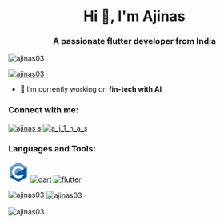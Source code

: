 <h1 align="center">Hi 👋, I'm Ajinas</h1>
<h3 align="center">A passionate flutter developer from India</h3>

<p align="left"> <img src="https://komarev.com/ghpvc/?username=ajinas03&label=Profile%20views&color=0e75b6&style=flat" alt="ajinas03" /> </p>

<p align="left"> <a href="https://github.com/ryo-ma/github-profile-trophy"><img src="https://github-profile-trophy.vercel.app/?username=ajinas03" alt="ajinas03" /></a> </p>

- 🔭 I’m currently working on **fin-tech with AI**

<h3 align="left">Connect with me:</h3>
<p align="left">
<a href="https://linkedin.com/in/ajinas s" target="blank"><img align="center" src="https://raw.githubusercontent.com/rahuldkjain/github-profile-readme-generator/master/src/images/icons/Social/linked-in-alt.svg" alt="ajinas s" height="30" width="40" /></a>
<a href="https://instagram.com/a_j_1_n_a_s" target="blank"><img align="center" src="https://raw.githubusercontent.com/rahuldkjain/github-profile-readme-generator/master/src/images/icons/Social/instagram.svg" alt="a_j_1_n_a_s" height="30" width="40" /></a>
</p>

<h3 align="left">Languages and Tools:</h3>
<p align="left"> <a href="https://www.cprogramming.com/" target="_blank" rel="noreferrer"> <img src="https://raw.githubusercontent.com/devicons/devicon/master/icons/c/c-original.svg" alt="c" width="40" height="40"/> </a> <a href="https://dart.dev" target="_blank" rel="noreferrer"> <img src="https://www.vectorlogo.zone/logos/dartlang/dartlang-icon.svg" alt="dart" width="40" height="40"/> </a> <a href="https://flutter.dev" target="_blank" rel="noreferrer"> <img src="https://www.vectorlogo.zone/logos/flutterio/flutterio-icon.svg" alt="flutter" width="40" height="40"/> </a> </p>

<p><img align="left" src="https://github-readme-stats.vercel.app/api/top-langs?username=ajinas03&show_icons=true&locale=en&layout=compact" alt="ajinas03" /></p>

<p>&nbsp;<img align="center" src="https://github-readme-stats.vercel.app/api?username=ajinas03&show_icons=true&locale=en" alt="ajinas03" /></p>

<p><img align="center" src="https://github-readme-streak-stats.herokuapp.com/?user=ajinas03&" alt="ajinas03" /></p>

